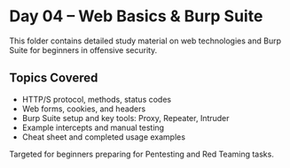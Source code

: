 # Day 04 – Web Basics & Burp Suite

This folder contains detailed study material on web technologies and Burp Suite for beginners in offensive security.

## Topics Covered
- HTTP/S protocol, methods, status codes
- Web forms, cookies, and headers
- Burp Suite setup and key tools: Proxy, Repeater, Intruder
- Example intercepts and manual testing
- Cheat sheet and completed usage examples

Targeted for beginners preparing for Pentesting and Red Teaming tasks.